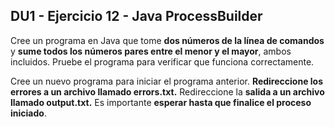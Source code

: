 ## DU1 - Ejercicio 12 - Java ProcessBuilder

Cree un programa en Java que tome **dos números de la línea de comandos** y **sume todos los números pares entre el menor y el mayor**, ambos incluidos. Pruebe el programa para verificar que funciona correctamente.

Cree un nuevo programa para iniciar el programa anterior. **Redireccione los errores a un archivo llamado errors.txt.** Redireccione la **salida a un archivo llamado output.txt.** Es importante **esperar hasta que finalice el proceso iniciado**.